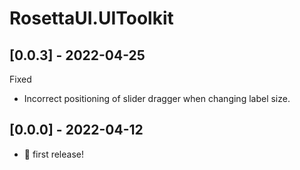 # RosettaUI.UIToolkit

## [0.0.3] - 2022-04-25
Fixed
- Incorrect positioning of slider dragger when changing label size.

## [0.0.0] - 2022-04-12
- 🎉 first release!